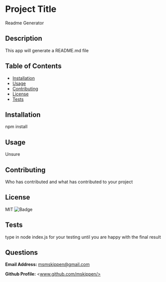 # Project Title

Readme Generator

## Description

This app will generate a README.md file

## Table of Contents

- [Installation](#installation)
- [Usage](#usage)
- [Contributing](#Contributing)
- [License](#license)
- [Tests](#tests)

## Installation

npm install

## Usage

Unsure

## Contributing

Who has contributed and what has contributed to your project

## License

MIT ![Badge](https://img.shields.io/badge/License-MIT-blueviolet)

## Tests

type in node index.js for your testing until you are happy with the final result

## Questions

**Email Address:** msmskippen@gmail.com

**Github Profile:** <www.github.com/mskippen/>
